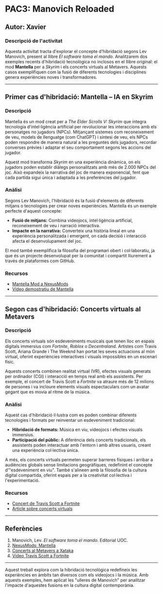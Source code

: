 # PAC3: Manovich Reloaded

## Autor: Xavier

### Descripció de l'activitat
Aquesta activitat tracta d'explorar el concepte d'hibridació segons Lev Manovich, present al llibre *El software toma el mando*. Analitzarem dos exemples recents d'hibridació tecnològica no inclosos en el llibre original: el mod **Mantella** per a *Skyrim* i els concerts virtuals al Metavers. Aquests casos exemplifiquen com la fusió de diferents tecnologies i disciplines genera experiències noves i transformadores.

---

## Primer cas d'hibridació: Mantella – IA en Skyrim

### Descripció
Mantella és un mod creat per a *The Elder Scrolls V: Skyrim* que integra tecnologia d'intel·ligència artificial per revolucionar les interaccions amb els personatges no jugadors (NPCs). Mitjançant sistemes com reconeixement de veu, models de llenguatge (com ChatGPT) i síntesi de veu, els NPCs poden respondre de manera natural a les preguntes dels jugadors, recordar converses prèvies i adaptar el seu comportament segons les accions del jugador.

Aquest mod transforma *Skyrim* en una experiència dinàmica, on els jugadors poden establir diàlegs personalitzats amb més de 2.000 NPCs del joc. Això expandeix la narrativa del joc de manera exponencial, fent que cada partida sigui única i adaptada a les preferències del jugador.

### Anàlisi
Segons Lev Manovich, l'hibridació és la fusió d'elements de diferents mitjans o tecnologies per crear noves experiències. Mantella és un exemple perfecte d'aquest concepte:
- **Fusió de mitjans:** Combina videojocs, intel·ligència artificial, reconeixement de veu i narració interactiva.
- **Impacte en la narrativa:** Converteix una història lineal en una experiència personalitzada i emergent, on cada decisió i interacció afecta el desenvolupament del joc.

El mod també exemplifica la filosofia del programari obert i col·laboratiu, ja que és un projecte desenvolupat per la comunitat i compartit lliurement a través de plataformes com GitHub.

### Recursos
- [Mantella Mod a NexusMods](https://www.nexusmods.com/skyrimspecialedition/mods/98631)
- [Vídeo demostratiu de Mantella](https://www.youtube.com/watch?v=lnRbUgRRGKw)

---

## Segon cas d'hibridació: Concerts virtuals al Metavers

### Descripció
Els concerts virtuals són esdeveniments musicals que tenen lloc en espais digitals immersius com *Fortnite*, *Roblox* o *Decentraland*. Artistes com Travis Scott, Ariana Grande i The Weeknd han portat les seves actuacions al món virtual, oferint experiències interactives i visuals impossibles en un escenari físic.

Aquests concerts combinen realitat virtual (VR), efectes visuals generats per ordinador (CGI) i interacció en temps real amb els assistents. Per exemple, el concert de Travis Scott a *Fortnite* va atraure més de 12 milions de persones i va incloure elements visuals espectaculars com un avatar gegant que es movia al ritme de la música.

### Anàlisi
Aquest cas d'hibridació il·lustra com es poden combinar diferents tecnologies i formats per reinventar un esdeveniment tradicional:
- **Hibridació de formats:** Música en viu, videojocs i efectes visuals immersius.
- **Participació del públic:** A diferència dels concerts tradicionals, els assistents poden interactuar amb l'entorn i amb altres usuaris, creant una experiència col·lectiva única.

A més, els concerts virtuals permeten superar barreres físiques i arribar a audiències globals sense limitacions geogràfiques, redefinint el concepte d'"esdeveniment en viu". També s'alineen amb la filosofia de la cultura digital compartida, oferint espais per a la creativitat col·lectiva i l'experimentació.

### Recursos
- [Concert de Travis Scott a Fortnite](https://www.youtube.com/watch?v=wYeFAlVC8qU)
- [Article sobre concerts virtuals](https://www.xataka.com)

---

## Referències
1. Manovich, Lev. *El software toma el mando*. Editorial UOC.
2. [NexusMods: Mantella](https://www.nexusmods.com/skyrimspecialedition/mods/98631)
3. [Concerts al Metavers a Xataka](https://www.xataka.com)
4. [Vídeo Travis Scott a Fortnite](https://www.youtube.com/watch?v=wYeFAlVC8qU)

---

Aquest treball explora com la hibridació tecnològica redefineix les experiències en àmbits tan diversos com els videojocs i la música. Amb aquests exemples, hem aplicat les "ulleres de Manovich" per analitzar l'impacte d'aquestes fusions en la cultura digital contemporània.
